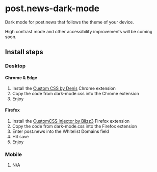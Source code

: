 # post.news-dark-mode
Dark mode for post.news that follows the theme of your device.

High contrast mode and other accessibility improvements will be coming soon.
## Install steps
### Desktop
#### Chrome & Edge
1. Install the [Custom CSS by Denis](https://chrome.google.com/webstore/detail/custom-css-by-denis/cemphncflepgmgfhcdegkbkekifodacd) Chrome extension
2. Copy the code from dark-mode.css into the Chrome extension
3. Enjoy
#### Firefox
1. Install the [CustomCSS Injector by Blizz3](https://addons.mozilla.org/en-US/firefox/addon/customcss-injector/) Firefox extension
2. Copy the code from dark-mode.css into the Firefox extension
3. Enter post.news into the Whitelist Domains field
4. Hit save
5. Enjoy
### Mobile
1. N/A
